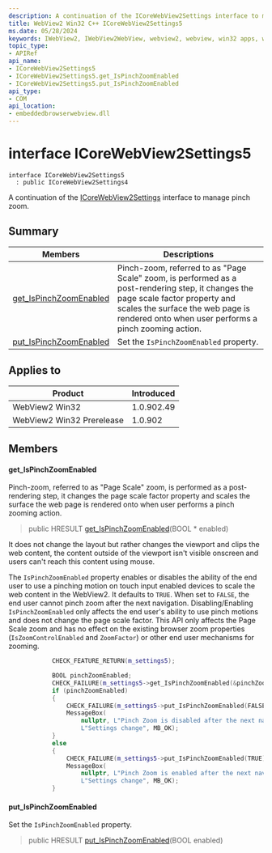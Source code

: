 ```yaml
---
description: A continuation of the ICoreWebView2Settings interface to manage pinch zoom.
title: WebView2 Win32 C++ ICoreWebView2Settings5
ms.date: 05/28/2024
keywords: IWebView2, IWebView2WebView, webview2, webview, win32 apps, win32, edge, ICoreWebView2, ICoreWebView2Controller, browser control, edge html, ICoreWebView2Settings5
topic_type: 
- APIRef
api_name:
- ICoreWebView2Settings5
- ICoreWebView2Settings5.get_IsPinchZoomEnabled
- ICoreWebView2Settings5.put_IsPinchZoomEnabled
api_type:
- COM
api_location:
- embeddedbrowserwebview.dll
---
```


# interface ICoreWebView2Settings5

```
interface ICoreWebView2Settings5
  : public ICoreWebView2Settings4
```

A continuation of the [ICoreWebView2Settings](icorewebview2settings.md#icorewebview2settings) interface to manage pinch zoom.

## Summary

 Members                        | Descriptions
--------------------------------|---------------------------------------------
[get_IsPinchZoomEnabled](#get_ispinchzoomenabled) | Pinch-zoom, referred to as "Page Scale" zoom, is performed as a post-rendering step, it changes the page scale factor property and scales the surface the web page is rendered onto when user performs a pinch zooming action.
[put_IsPinchZoomEnabled](#put_ispinchzoomenabled) | Set the `IsPinchZoomEnabled` property.

## Applies to

Product                         | Introduced
--------------------------------|---------------------------------------------
WebView2 Win32            |    1.0.902.49
WebView2 Win32 Prerelease |    1.0.902

## Members

#### get_IsPinchZoomEnabled

Pinch-zoom, referred to as "Page Scale" zoom, is performed as a post-rendering step, it changes the page scale factor property and scales the surface the web page is rendered onto when user performs a pinch zooming action.

> public HRESULT [get_IsPinchZoomEnabled](#get_ispinchzoomenabled)(BOOL * enabled)

It does not change the layout but rather changes the viewport and clips the web content, the content outside of the viewport isn't visible onscreen and users can't reach this content using mouse.

The `IsPinchZoomEnabled` property enables or disables the ability of the end user to use a pinching motion on touch input enabled devices to scale the web content in the WebView2. It defaults to `TRUE`. When set to `FALSE`, the end user cannot pinch zoom after the next navigation. Disabling/Enabling `IsPinchZoomEnabled` only affects the end user's ability to use pinch motions and does not change the page scale factor. This API only affects the Page Scale zoom and has no effect on the existing browser zoom properties (`IsZoomControlEnabled` and `ZoomFactor`) or other end user mechanisms for zooming.

```cpp
            CHECK_FEATURE_RETURN(m_settings5);

            BOOL pinchZoomEnabled;
            CHECK_FAILURE(m_settings5->get_IsPinchZoomEnabled(&pinchZoomEnabled));
            if (pinchZoomEnabled)
            {
                CHECK_FAILURE(m_settings5->put_IsPinchZoomEnabled(FALSE));
                MessageBox(
                    nullptr, L"Pinch Zoom is disabled after the next navigation.",
                    L"Settings change", MB_OK);
            }
            else
            {
                CHECK_FAILURE(m_settings5->put_IsPinchZoomEnabled(TRUE));
                MessageBox(
                    nullptr, L"Pinch Zoom is enabled after the next navigation.",
                    L"Settings change", MB_OK);
            }
```

#### put_IsPinchZoomEnabled

Set the `IsPinchZoomEnabled` property.

> public HRESULT [put_IsPinchZoomEnabled](#put_ispinchzoomenabled)(BOOL enabled)

